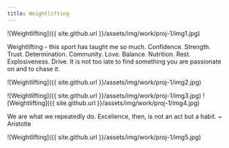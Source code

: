 ```yaml
---
title: Weightlifting
---
```


![Weightlifting]({{ site.github.url }}/assets/img/work/proj-1/img1.jpg)

Weightlifting - this sport has taught me so much. Confidence. Strength. Trust. Determination. Community. Love. Balance. Nutrition. Rest. Explosiveness. Drive. It is not too late to find something you are passionate on and to chase it.

![Weightlifting]({{ site.github.url }}/assets/img/work/proj-1/img2.jpg)

![Weightlifting]({{ site.github.url }}/assets/img/work/proj-1/img3.jpg)
![Weightlifting]({{ site.github.url }}/assets/img/work/proj-1/img4.jpg)

We are what we repeatedly do. Excellence, then, is not an act but a habit. ~ Aristotle 

![Weightlifting]({{ site.github.url }}/assets/img/work/proj-1/img5.jpg)
